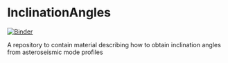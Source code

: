 # InclinationAngles
[![Binder](https://mybinder.org/badge_logo.svg)](https://mybinder.org/v2/gh/jsk389/InclinationAngles/master)

A repository to contain material describing how to obtain inclination angles from asteroseismic mode profiles
